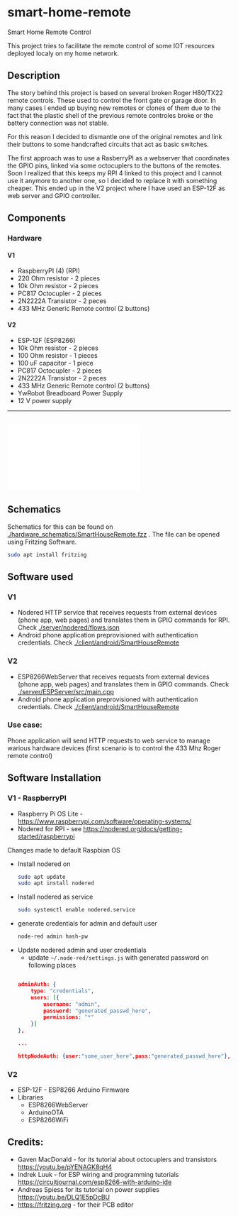 # smart-home-remote
Smart Home Remote Control

This project tries to facilitate the remote control of some IOT resources deployed localy on my home network.

## Description

The story behind this project is based on several broken Roger H80/TX22 remote controls. These used to control the front gate or garage door.
In many cases I ended up buying new remotes or clones of them due to the fact that the plastic shell of the previous remote controles broke or the battery connection was not stable.

For this reason I decided to dismantle one of the original remotes and link their buttons to some handcrafted circuits that act as basic switches.

The first approach was to use a RasberryPI as a webserver that coordinates the GPIO pins, linked via some octocuplers to the buttons of the remotes. 
Soon I realized that this keeps my RPI 4 linked to this project and I cannot use it anymore to another one, so I decided to replace it with something cheaper. This ended up in the V2 project where I have used an ESP-12F as web server and GPIO controller.


## Components

### Hardware

#### V1
- RaspberryPI (4) (RPI)
- 220 Ohm resistor - 2 pieces
- 10k Ohm resistor - 2 pieces
- PC817 Octocupler  - 2 pieces
- 2N2222A Transistor - 2 peces
- 433 MHz Generic Remote control (2 buttons)

#### V2
- ESP-12F (ESP8266)
- 10k Ohm resistor - 2 pieces
- 100 Ohm resistor - 1 pieces
- 100 uF capacitor - 1 piece
- PC817 Octocupler  - 2 pieces
- 2N2222A Transistor - 2 peces
- 433 MHz Generic Remote control (2 buttons)
- YwRobot Breadboard Power Supply
- 12 V power supply

*** 

## ![Images for final boards](./pictures/README.md)

## Schematics

Schematics for this can be found on [./hardware_schematics/SmartHouseRemote.fzz](./hardware_schematics/SmartHouseRemote.fzz) . The file can be opened using Fritzing Software. 
```bash
sudo apt install fritzing
``` 


## Software used
### V1
- Nodered HTTP service that receives requests from external devices (phone app, web pages) and translates them in GPIO commands for RPI. Check [ ./server/nodered/flows.json ](./server/nodered/flows.json)
- Android phone application preprovisioned with authentication credentials. Check [./client/android/SmartHouseRemote](./client/android/SmartHouseRemote)

### V2
- ESP8266WebServer that receives requests from external devices (phone app, web pages) and translates them in GPIO commands. Check [ ./server/ESPServer/src/main.cpp ](./server/ESPServer/src/main.cpp)
- Android phone application preprovisioned with authentication credentials. Check [./client/android/SmartHouseRemote](./client/android/SmartHouseRemote)

 ### Use case:
Phone application will send HTTP requests to web service to manage warious hardware devices (first scenario is to control the 433 Mhz Roger remote control)



## Software Installation

### V1 - RaspberryPI 
- Raspberry Pi OS Lite - https://www.raspberrypi.com/software/operating-systems/
- Nodered for RPI - see https://nodered.org/docs/getting-started/raspberrypi

Changes made to default Raspbian OS
- Install nodered on
     ```bash
     sudo apt update
     sudo apt install nodered
     ```
- Install nodered as service
    ```bash
    sudo systemctl enable nodered.service
    ```
- generate credentials for admin and default user
    ```bash
    node-red admin hash-pw
    ```
- Update nodered admin and user credentials
   - update `~/.node-red/settings.js` with generated password on following places
    ```json

    adminAuth: {
        type: "credentials",
        users: [{
            username: "admin",
            password: "generated_passwd_here",
            permissions: "*"
        }]
    },    

    ...

    httpNodeAuth: {user:"some_user_here",pass:"generated_passwd_here"},

    ```

### V2
- ESP-12F - ESP8266 Arduino Firmware
- Libraries
    - ESP8266WebServer
    - ArduinoOTA
    - ESP8266WiFi

## Credits:

- Gaven MacDonald - for its tutorial about octocuplers and transistors https://youtu.be/pYENAGK8qH4
- Indrek Luuk - for ESP wiring and programming tutorials https://circuitjournal.com/esp8266-with-arduino-ide
- Andreas Spiess for its tutorial on power supplies https://youtu.be/DLQ1E5pDcBU
- https://fritzing.org - for their PCB editor